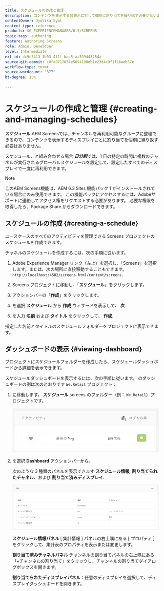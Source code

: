 ```yaml
---
title: スケジュールの作成と管理
description: コンテンツを表示する各表示に対して個別に割り当てを繰り返す必要がないように、チャネルを再利用可能なグループに整理できるスケジュールについて説明します。
contentOwner: Jyotika Syal
content-type: reference
products: SG_EXPERIENCEMANAGER/6.5/SCREENS
topic-tags: authoring
feature: Authoring Screens
role: Admin, Developer
level: Intermediate
exl-id: dc9c5413-3b03-4f1f-bac5-aa599443254a
source-git-commit: c0fa0717034e5094108eb1e23d4e9f1f16aeb57e
workflow-type: tm+mt
source-wordcount: '377'
ht-degree: 15%

---
```


# スケジュールの作成と管理 {#creating-and-managing-schedules}

**スケジュール** AEM Screensでは、チャンネルを再利用可能なグループに整理できるので、コンテンツを表示するディスプレイごとに割り当てを個別に繰り返す必要はありません。

スケジュール、と組み合わせる場合 ***日分割***&#x200B;では、1 日の特定の時間に複数のチャネルが実行されるグローバルスケジュールを設定して、設定したすべてのディスプレイで一度に再利用できます。

>[!NOTE]
>
>このAEM Screens機能は、AEM 6.3 Sites 機能パック 1 がインストールされている場合にのみ使用できます。 この機能パックにアクセスするには、Adobeサポートに連絡してアクセス権をリクエストする必要があります。 必要な権限を取得したら、Package Share からダウンロードできます。

## スケジュールの作成 {#creating-a-schedule}

ユースケースのすべてのアクティビティを管理できる Screens プロジェクトのスケジュールを作成できます。

チャネルのスケジュールを作成するには、次の手順に従います。

1. Adobe Experience Manager リンク（左上）を選択し、「Screens」を選択します。または、次の場所に直接移動することもできます。 `http://localhost:4502/screens.html/content/screens`.
1. Screens プロジェクトに移動し、「**スケジュール**」をクリックします。
1. アクションバーの「**作成**」をクリックします。
1. を選択 **スケジュール** から **作成** ウィザードを表示して、 **次**.

1. を入力 **名前** および **タイトル** をクリックして、 **作成**.

指定した名前とタイトルのスケジュールフォルダーをプロジェクトに表示できます。


## ダッシュボードの表示 {#viewing-dashboard}

プロジェクトにスケジュールフォルダーを作成したら、スケジュールダッシュボードから詳細を表示できます。

スケジュールダッシュボードを表示するには、次の手順に従います。 のダッシュボードの例は次のとおりです `We.Retail` プロジェクト：

1. に移動します。 **スケジュール** screens のフォルダー（例： `We.Retail`）プロジェクトです。

   ![chlimage_1](assets/chlimage_1.png)

1. を選択 **Dashboard** アクションバーから。

   次のような 3 種類のパネルを表示できます **スケジュール情報**, **割り当てられたチャネル**、および **割り当て済みディスプレイ**.

   ![chlimage_1-1](assets/chlimage_1-1.png)

   **スケジュール情報パネル** [ 集計情報 ] パネルの右上隅にある [ プロパティ ] をクリックして、集計表のプロパティを表示または変更します。

   **割り当て済みチャネルパネル** チャンネルの割り当てパネルの右上隅にある「+チャンネルの割り当て」をクリックし、チャンネルの割り当てダイアログボックスを開きます。

   **割り当てられたディスプレイパネル**：任意のディスプレイを選択して、ディスプレイダッシュボードを開きます。

